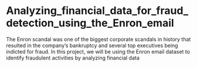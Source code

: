 # Analyzing_financial_data_for_fraud_detection_using_the_Enron_email
The Enron scandal was one of the biggest corporate scandals in history that resulted in the company’s bankruptcy and several top executives being indicted for fraud. In this project, we will be using the Enron email dataset to identify fraudulent activities by analyzing financial data
